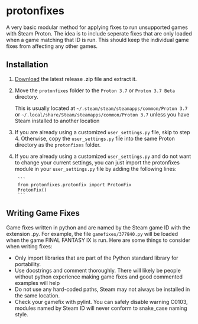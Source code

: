 # protonfixes	

A very basic modular method for applying fixes to run unsupported games with Steam Proton. The idea is to include seperate fixes that are only loaded when a game matching that ID is run. This should keep the individual game fixes from affecting any other games.

## Installation

1. [Download](/releases/latest) the latest release .zip file and extract it.

2. Move the `protonfixes` folder to the `Proton 3.7` or `Proton 3.7 Beta` directory. 

	This is usually located at `~/.steam/steam/steamapps/common/Proton 3.7` or `~/.local/share/Steam/steamapps/common/Proton 3.7` unless you have Steam installed to another location

3. If you are already using a customized `user_settings.py` file, skip to step 4. Otherwise, copy the `user_settings.py` file into the same Proton directory as the `protonfixes` folder.

4. If you are already using a customized `user_settings.py` and do not want to change your current settings, you can just import the protonfixes module in your `user_settings.py` file by adding the following lines:

		```
		from protonfixes.protonfix import ProtonFix
		ProtonFix()
		```

## Writing Game Fixes
Game fixes written in python and are named by the Steam game ID with the extension .py. For example, the file `gamefixes/377840.py` will be loaded when the game FINAL FANTASY IX is run. Here are some things to consider when writing fixes:

- Only import libraries that are part of the Python standard library for portability.
- Use docstrings and comment thoroughly. There will likely be people without python experience making game fixes and good commented examples will help
- Do not use any hard-coded paths, Steam may not always be installed in the same location.
- Check your gamefix with pylint. You can safely disable warning C0103, modules named by Steam ID will never conform to snake_case naming style.
